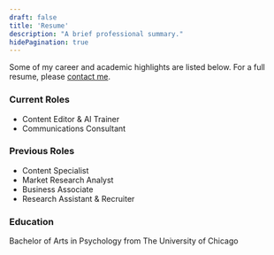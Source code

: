 ```yaml
---
draft: false
title: 'Resume'
description: "A brief professional summary."
hidePagination: true
---
```


Some of my career and academic highlights are listed below. For a full resume, please [contact me](mailto:stseng@uchicago.edu).

### Current Roles

- Content Editor & AI Trainer
- Communications Consultant

### Previous Roles

- Content Specialist
- Market Research Analyst
- Business Associate
- Research Assistant & Recruiter

### Education

Bachelor of Arts in Psychology from The University of Chicago